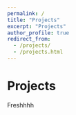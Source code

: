 ```yaml
---
permalink: /
title: "Projects"
excerpt: "Projects"
author_profile: true
redirect_from: 
  - /projects/
  - /projects.html
---
```


# Projects

Freshhhh
